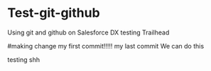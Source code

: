 # Test-git-github
Using git and github on Salesforce DX testing Trailhead

#making change 
my first commit!!!!!
my last commit
We can do this

testing shh
